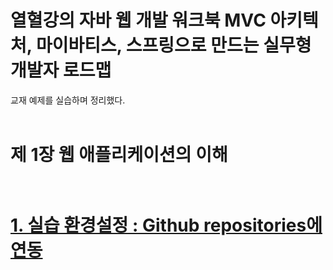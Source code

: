 # 열혈강의 자바 웹 개발 워크북 MVC 아키텍처, 마이바티스, 스프링으로 만드는 실무형 개발자 로드맵
교재 예제를 실습하며 정리했다.<br/><br/>

<h1>제 1장 웹 애플리케이션의 이해<h1/><br/>
<a href="https://stbhg5.tistory.com/14?category=906090">1. 실습 환경설정 : Github repositories에 연동</a>
